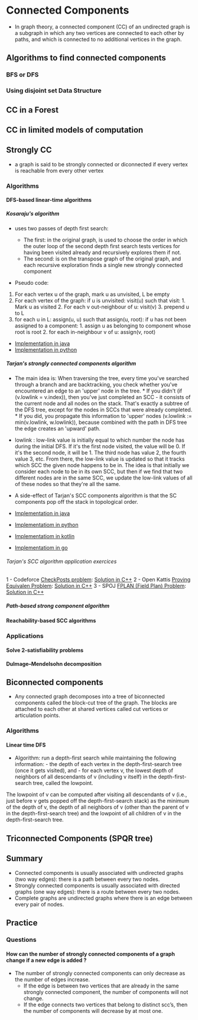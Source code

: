 

# Connected Components 

- In graph theory, a connected component (CC) of an undirected graph is a subgraph in which any two vertices are connected to each other by paths, and which is connected to no additional vertices in the graph. 

## Algorithms to find connected components

### BFS or DFS

### Using disjoint set Data Structure 


## CC in a Forest 


## CC in limited models of computation 

## Strongly CC

- a graph is said to be strongly connected or diconnected if every vertex is reachable from every other vertex 

### Algorithms 

#### DFS-based linear-time algorithms

##### Kosaraju's algorithm

- uses two passes of depth first search:
    - The first: in the original graph, is used to choose the order in which the outer loop of the second depth first search tests vertices for having been visited already and recursively explores them if not.
    - The second: is on the transpose graph of the original graph, and each recursive exploration finds a single new strongly connected component

- Pseudo code: 
 1. For each vertex u of the graph, mark u as unvisited, L be empty
 2. For each vertex of the graph:
      if u is unvisited:
          visit(u) such that visit:
             1. Mark u as visited
             2. For each v out-neighbour of u: visit(v)
             3. prepend u to L 
 3. for each u in L: assign(u, u) such that assign(u, root):
      if u has not been assigned to a component:
         1. assign u as belonging to component whose root is root
         2. for each in-neighbour v of u: assign(v, root)
         
- [Implementation in java](https://github.com/chemouna/practice/blob/master/src/java/com/mounacheikhna/practice/graph/KosarajuScc.java)
- [Implementation in python](https://github.com/chemouna/AlgorithmsPy/blob/master/src/com/mounacheikhna/algorithms/graph/kosaraju.py)

##### Tarjan's strongly connected components algorithm 
- The main idea is: When traversing the tree, every time you've searched through a branch and are backtracking, you check whether you've 
  encountered an edge to an 'upper' node in the tree.
      * If you didn't (if (v.lowlink = v.index)), then you've just completed an SCC - it consists of the current node and all nodes on the 
         stack. That's exactly a subtree of the DFS tree, except for the nodes in SCCs that were already completed.
      * If you did, you propagate this information to 'upper' nodes (v.lowlink := min(v.lowlink, w.lowlink)), because combined with the path 
        in DFS tree the edge creates an 'upward' path.

- lowlink : low-link value is initially equal to which number the node has during the initial DFS. If it's the first node visited, the value will be 0. 
  If it's the second node, it will be 1. The third node has value 2, the fourth value 3, etc.
  From there, the low-link value is updated so that it tracks which SCC the given node happens to be in. The idea is that initially we consider each node 
  to be in its own SCC, but then if we find that two different nodes are in the same SCC, we update the low-link values of all of these nodes so that they're all the same.

- A side-effect of Tarjan's SCC components algorithm is that the SC components pop off the stack in topological order. 

- [Implementation in java](https://github.com/chemouna/practice/blob/master/src/java/com/mounacheikhna/practice/graph/scc/TarjanStronglyConnectedComponents.java)
- [Implementatiom in python](https://github.com/chemouna/AlgorithmsPy/blob/master/src/com/mounacheikhna/algorithms/graph/tarjanscc.py)
- [Implementatiom in kotlin](https://github.com/chemouna/KotlinAlgorithms/blob/master/src/com/mounacheikhna/algorithms/graphs/TarjanScc.kt)
- [Implementatiom in go](https://github.com/chemouna/GoAlgorithms/blob/master/tarjanscc.go)

###### Tarjan's SCC algorithm application exercices

1 - Codeforce [CheckPosts problem](http://codeforces.com/problemset/problem/427/C?mobile=false&locale=en): [Solution in C++](https://github.com/chemouna/competitveprogramming/blob/master/competitveprogramming-cpp/codeforces/Checkposts.cpp)
2 - Open Kattis [Proving Equivalen Problem](https://open.kattis.com/problems/equivalences): [Solution in C++](https://github.com/chemouna/competitveprogramming/blob/master/competitveprogramming-cpp/openkattis/ProvingEquivalence.cpp)
3 - SPOJ [FPLAN (Field Plan) Problem](http://www.spoj.com/problems/FPLAN/): [Solution in C++](https://github.com/chemouna/competitveprogramming/blob/master/competitveprogramming-cpp/spoj/Fplan.cpp)

##### Path-based strong component algorithm 

#### Reachability-based SCC algorithms

### Applications

#### Solve 2-satisfiability problems 

#### Dulmage–Mendelsohn decomposition

## Biconnected components
- Any connected graph decomposes into a tree of biconnected components called the block-cut tree of the graph. The blocks are attached to each other at shared vertices called cut vertices or articulation points. 

### Algorithms 

#### Linear time DFS 
- Algorithm: 
     run a depth-first search while maintaining the following information:
        - the depth of each vertex in the depth-first-search tree (once it gets visited), and
        - for each vertex v, the lowest depth of neighbors of all descendants of v (including v itself) in the depth-first-search tree, called the lowpoint.
   
 The lowpoint of v can be computed after visiting all descendants of v (i.e., just before v gets popped off the depth-first-search stack) as the minimum of the depth of v, 
 the depth of all neighbors of v (other than the parent of v in the depth-first-search tree) and the lowpoint of all children of v in the depth-first-search tree.

## Triconnected Components (SPQR tree)


## Summary
- Connected components is usually associated with undirected graphs (two way edges): there is a path between every two nodes.
- Strongly connected components is usually associated with directed graphs (one way edges): there is a route between every two nodes.
- Complete graphs are undirected graphs where there is an edge between every pair of nodes.

## Practice

### Questions 

#### How can the number of strongly connected components of a graph change if a new edge is added ?
- The number of strongly connected components can only decrease as the number of edges increase. 
     * If the edge is between two vertices that are already in the same strongly connected component, the number of components will not change. 
     * If the edge connects two vertices that belong to distinct scc’s, then the number of components will decrease by at most one.
